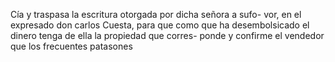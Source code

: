 Cía y traspasa la escritura otorgada por dicha señora a sufo- 
vor, en el expresado don carlos Cuesta, para que como que ha 
desembolsicado el dinero tenga de ella la propiedad que corres- 
ponde y confirme el vendedor que los frecuentes patasones